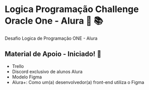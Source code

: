 # Logica Programação Challenge Oracle One  - Alura 👊 📚
Desafio Logica de Programação ONE - Alura

## Material de Apoio - Iniciado! 📖

 - Trello 
 - Discord exclusivo de alunos Alura 
 - Modelo Figma 
 - Alura+: Como um(a) desenvolvedor(a) front-end utiliza o Figma 
